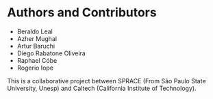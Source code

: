 # Authors and Contributors

 * Beraldo Leal <beraldo AT ncc DOT unesp DOT br>
 * Azher Mughal <azher AT caltech DOT edu>
 * Artur Baruchi <abaruchi AT ncc DOT unesp DOT br>
 * Diego Rabatone Oliveira <diraol AT ncc DOT unesp DOT br>
 * Raphael Cóbe <rmcobe AT ncc DOT unesp DOT br>
 * Rogerio Iope <rogerio AT ncc DOT unesp DOT br>

This is a collaborative project between SPRACE (From São Paulo State University,
Unesp) and Caltech (California Institute of Technology).
